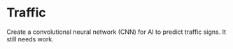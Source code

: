 # Traffic

Create a convolutional neural network (CNN) for AI to predict traffic signs. It still needs work. 
